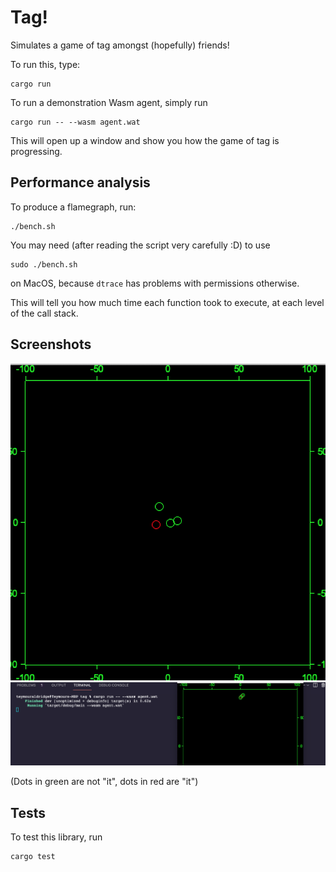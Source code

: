 # Tag!

Simulates a game of tag amongst (hopefully) friends!

To run this, type:

```shell
cargo run
```

To run a demonstration Wasm agent, simply run

```shell
cargo run -- --wasm agent.wat
```

This will open up a window and show you how the game of tag is progressing.

## Performance analysis

To produce a flamegraph, run:

```shell
./bench.sh
```

You may need (after reading the script very carefully :D) to use

```shell
sudo ./bench.sh
```

on MacOS, because `dtrace` has problems with permissions otherwise.

This will tell you how much time each function took to execute, at each level of the call stack.

## Screenshots

![Screenshot](./screenshot.png)
![Running on Wasm](./wasm.png)

(Dots in green are not "it", dots in red are "it")

## Tests

To test this library, run

```cargo
cargo test
```
